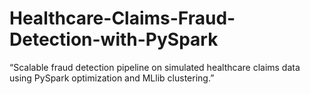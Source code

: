 # Healthcare-Claims-Fraud-Detection-with-PySpark
“Scalable fraud detection pipeline on simulated healthcare claims data using PySpark optimization and MLlib clustering.”
